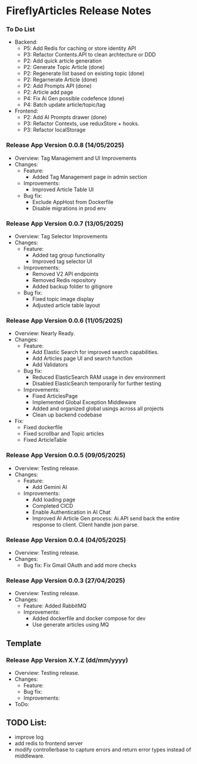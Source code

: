 # FireflyArticles Release Notes

### To Do List
- Backend:
    - P5: Add Redis for caching or store identity API
    - P3: Refactor Contents.API to clean archtecture or DDD
    - P2: Add quick article generation
    - P2: Generate Topic Article (done)
    - P2: Regenerate list based on existing topic (done)
    - P2: Regarnerate Article (done)
    - P2: Add Prompts API (done)
    - P2: Article add page
    - P4: Fix Ai Gen possible codefence (done)
    - P4: Batch update article/topic/tag
- Frontend:
    - P2: Add AI Prompts drawer (done)
    - P3: Refactor Contexts, use reduxStore + hooks.
    - P3: Refactor localStorage


### Release App Version 0.0.8 (14/05/2025)
- Overview: Tag Management and UI Improvements
- Changes:
    - Feature:
        - Added Tag Management page in admin section
    - Improvements:
        - Improved Article Table UI
    - Bug fix:
        - Exclude AppHost from Dockerfile
        - Disable migrations in prod env

### Release App Version 0.0.7 (13/05/2025)
- Overview: Tag Selector Improvements
- Changes:
    - Feature:
        - Added tag group functionality
        - Improved tag selector UI
    - Improvements:
        - Removed V2 API endpoints
        - Removed Redis repository
        - Added backup folder to gitignore
    - Bug fix:
        - Fixed topic image display
        - Adjusted article table layout

### Release App Version 0.0.6 (11/05/2025)
- Overview: Nearly Ready.
- Changes:
    - Feature:
        - Add Elastic Search for improved search capabilities. 
        - Add Articles page UI and search function
        - Add Validators
    - Bug fix:
        - Reduced ElasticSearch RAM usage in dev environment
        - Disabled ElasticSearch temporarily for further testing
    - Improvements:
        - Fixed ArticlesPage
        - Implemented Global Exception Middleware
        - Added and organized global usings across all projects
        - Clean up backend codebase
- Fix:
    - Fixed dockerfile
    - Fixed scrollbar and Topic articles
    - Fixed ArticleTable

### Release App Version 0.0.5 (09/05/2025)
- Overview: Testing release.
- Changes:
    - Feature: 
        - Add Gemini AI
    - Improvements:
        - Add loading page
        - Completed CICD
        - Enable Authentication in AI Chat
        - Improved AI Article Gen process: 
            Ai.API send back the entire response to client. Client handle json parse.

### Release App Version 0.0.4 (04/05/2025)
- Overview: Testing release.
- Changes:
    - Bug fix: Fix Gmail OAuth and add more checks

### Release App Version 0.0.3 (27/04/2025)
- Overview: Testing release.
- Changes:
    - Feature: Added RabbitMQ
    - Improvements: 
        - Added dockerfile and docker compose for dev
        - Use generate articles using MQ





## Template

### Release App Version X.Y.Z (dd/mm/yyyy)
- Overview: Testing release.
- Changes:
    - Feature:
    - Bug fix:
    - Improvements:
- ToDo:


## TODO List:
- improve log
- add redis to frontend server
- modify controllerbase to capture errors and return error types instead of middleware.






